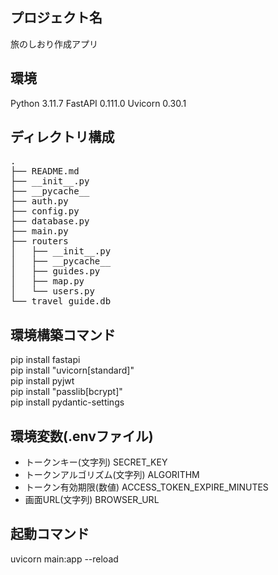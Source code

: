 ## プロジェクト名
旅のしおり作成アプリ

## 環境
Python 3.11.7
FastAPI 0.111.0
Uvicorn 0.30.1

## ディレクトリ構成
<pre>
.
├── README.md
├── __init__.py
├── __pycache__
├── auth.py
├── config.py
├── database.py
├── main.py
├── routers
│   ├── __init__.py
│   ├── __pycache__
│   ├── guides.py
│   ├── map.py
│   └── users.py
└── travel_guide.db
</pre>

## 環境構築コマンド
pip install fastapi  
pip install "uvicorn[standard]"  
pip install pyjwt  
pip install "passlib[bcrypt]"  
pip install pydantic-settings

## 環境変数(.envファイル)
- トークンキー(文字列)
SECRET_KEY
- トークンアルゴリズム(文字列)
ALGORITHM
- トークン有効期限(数値)
ACCESS_TOKEN_EXPIRE_MINUTES
- 画面URL(文字列)
BROWSER_URL

## 起動コマンド
uvicorn main:app --reload
